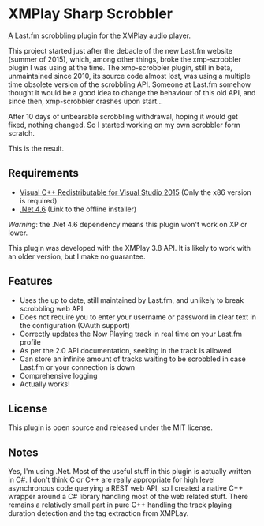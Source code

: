 # XMPlay Sharp Scrobbler #

A Last.fm scrobbling plugin for the XMPlay audio player.

This project started just after the debacle of the new Last.fm website (summer of 2015), which, among other things, broke the xmp-scrobbler plugin I was using at the time.
The xmp-scrobbler plugin, still in beta, unmaintained since 2010, its source code almost lost, was using a multiple time obsolete version of the scrobbling API.
Someone at Last.fm somehow thought it would be a good idea to change the behaviour of this old API, and since then, xmp-scrobbler crashes upon start...

After 10 days of unbearable scrobbling withdrawal, hoping it would get fixed, nothing changed.
So I started working on my own scrobbler form scratch.

This is the result.

## Requirements ##

- [Visual C++ Redistributable for Visual Studio 2015](https://www.microsoft.com/en-us/download/details.aspx?id=48145) (Only the x86 version is required)
- [.Net 4.6](http://www.microsoft.com/en-us/download/details.aspx?id=48137) (Link to the offline installer)

*Warning*: the .Net 4.6 dependency means this plugin won't work on XP or lower.

This plugin was developed with the XMPlay 3.8 API. It is likely to work with an older version, but I make no guarantee.

## Features ##

- Uses the up to date, still maintained by Last.fm, and unlikely to break scrobbling web API
- Does not require you to enter your username or password in clear text in the configuration (OAuth support)
- Correctly updates the Now Playing track in real time on your Last.fm profile
- As per the 2.0 API documentation, seeking in the track is allowed
- Can store an infinite amount of tracks waiting to be scrobbled in case Last.fm or your connection is down
- Comprehensive logging
- Actually works!

## License ##

This plugin is open source and released under the MIT license.

## Notes ##

Yes, I'm using .Net.
Most of the useful stuff in this plugin is actually written in C#.
I don't think C or C++ are really appropriate for high level asynchronous code querying a REST web API, so I created a native C++ wrapper around a C# library handling most of the web related stuff.
There remains a relatively small part in pure C++ handling the track playing duration detection and the tag extraction from XMPLay.